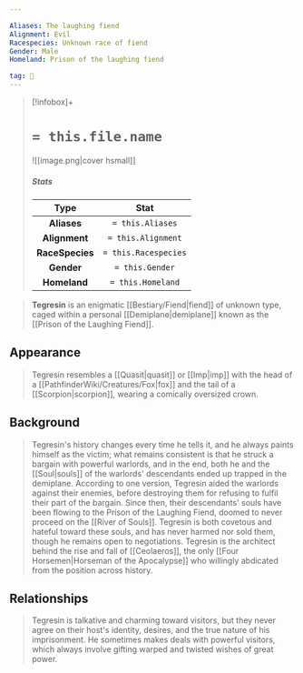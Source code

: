 ```yaml
---

Aliases: The laughing fiend
Alignment: Evil
Racespecies: Unknown race of fiend
Gender: Male
Homeland: Prison of the laughing fiend

tag: 👤️
---
```


> [!infobox]+
> #  `= this.file.name`
> ![[image.png|cover hsmall]]
> ##### Stats
> Type | Stat |
> :---: |:---:|
> **Aliases** | `= this.Aliases` |
> **Alignment** | `= this.Alignment` |
> **RaceSpecies** | `= this.Racespecies` |
> **Gender** | `= this.Gender` |
> **Homeland** | `= this.Homeland` |



> **Tegresin** is an enigmatic [[Bestiary/Fiend|fiend]] of unknown type, caged within a personal [[Demiplane|demiplane]] known as the [[Prison of the Laughing Fiend]].



## Appearance

> Tegresin resembles a [[Quasit|quasit]] or [[Imp|imp]] with the head of a [[PathfinderWiki/Creatures/Fox|fox]] and the tail of a [[Scorpion|scorpion]], wearing a comically oversized crown.


## Background

> Tegresin's history changes every time he tells it, and he always paints himself as the victim; what remains consistent is that he struck a bargain with powerful warlords, and in the end, both he and the [[Soul|souls]] of the warlords' descendants ended up trapped in the demiplane. According to one version, Tegresin aided the warlords against their enemies, before destroying them for refusing to fulfil their part of the bargain. Since then, their descendants' souls have been flowing to the Prison of the Laughing Fiend, doomed to never proceed on the [[River of Souls]]. Tegresin is both covetous and hateful toward these souls, and has never harmed nor sold them, though he remains open to negotiations.
> Tegresin is the architect behind the rise and fall of [[Ceolaeros]], the only [[Four Horsemen|Horseman of the Apocalypse]] who willingly abdicated from the position across history.


## Relationships

> Tegresin is talkative and charming toward visitors, but they never agree on their host's identity, desires, and the true nature of his imprisonment. He sometimes makes deals with powerful visitors, which always involve gifting warped and twisted wishes of great power.







